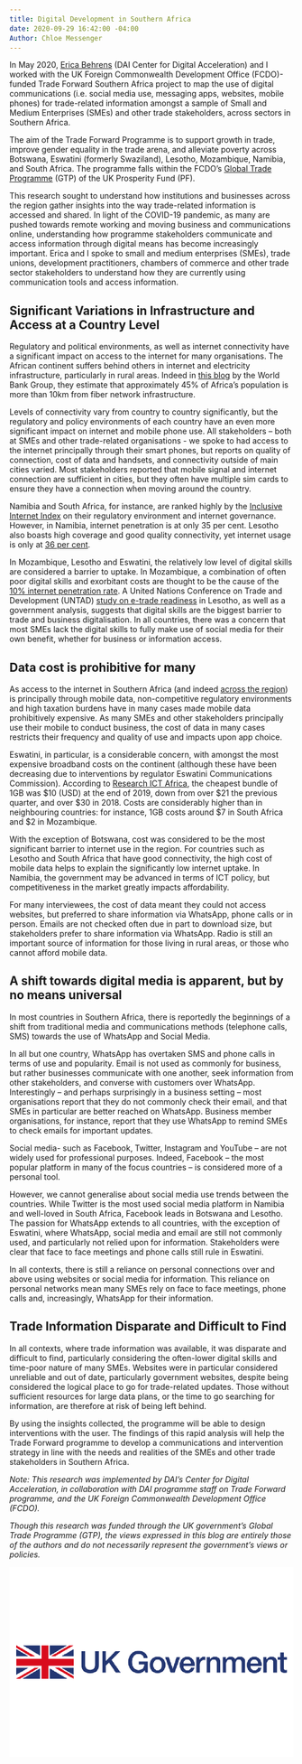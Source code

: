 ```yaml
---
title: Digital Development in Southern Africa
date: 2020-09-29 16:42:00 -04:00
Author: Chloe Messenger
---
```


In May 2020, [Erica Behrens](https://dai-global-digital.com/authors/erica-behrens/) (DAI Center for Digital Acceleration) and I worked with the UK Foreign Commonwealth Development Office (FCDO)-funded Trade Forward Southern Africa project to map the use of digital communications (i.e. social media use, messaging apps, websites, mobile phones) for trade-related information amongst a sample of Small and Medium Enterprises (SMEs) and other trade stakeholders, across sectors in Southern Africa.

The aim of the Trade Forward Programme is to support growth in trade, improve gender equality in the trade arena, and alleviate poverty across Botswana, Eswatini (formerly Swaziland), Lesotho, Mozambique, Namibia, and South Africa. The programme falls within the FCDO’s [Global Trade Programme](https://www.gov.uk/government/publications/global-trade-programme) (GTP) of the UK Prosperity Fund (PF).

This research sought to understand how institutions and businesses across the region gather insights into the way trade-related information is accessed and shared. In light of the COVID-19 pandemic, as many are pushed towards remote working and moving business and communications online, understanding how programme stakeholders communicate and access information through digital means has become increasingly important. Erica and I spoke to small and medium enterprises (SMEs), trade unions, development practitioners, chambers of commerce and other trade sector stakeholders to understand how they are currently using communication tools and access information.

## Significant Variations in Infrastructure and Access at a Country Level

Regulatory and political environments, as well as internet connectivity have a significant impact on access to the internet for many organisations. The African continent suffers behind others in internet and electricity infrastructure, particularly in rural areas. Indeed in [this blog](https://blogs.worldbank.org/digital-development/africas-connectivity-gap-can-map-tell-story) by the World Bank Group, they estimate that approximately 45% of Africa’s population is more than 10km from fiber network infrastructure.

Levels of connectivity vary from country to country significantly, but the regulatory and policy environments of each country have an even more significant impact on internet and mobile phone use. All stakeholders – both at SMEs and other trade-related organisations - we spoke to had access to the internet principally through their smart phones, but reports on quality of connection, cost of data and handsets, and connectivity outside of main cities varied. Most stakeholders reported that mobile signal and internet connection are sufficient in cities, but they often have multiple sim cards to ensure they have a connection when moving around the country.

Namibia and South Africa, for instance, are ranked highly by the [Inclusive Internet Index](https://theinclusiveinternet.eiu.com/) on their regulatory environment and internet governance. However, in Namibia, internet penetration is at only 35 per cent. Lesotho also boasts high coverage and good quality connectivity, yet internet usage is only at [36 per cent](https://unctad.org/en/PublicationsLibrary/dtlstict2019d8_en.pdf).

In Mozambique, Lesotho and Eswatini, the relatively low level of digital skills are considered a barrier to uptake. In Mozambique, a combination of often poor digital skills and exorbitant costs are thought to be the cause of the [10% internet penetration rate](https://researchictafrica.net/after-access-south-africa-state-of-ict-2017-south-africa-report_04/). A United Nations Conference on Trade and Development (UNTAD) [study on e-trade readiness](https://unctad.org/en/pages/PublicationWebflyer.aspx?publicationid=2483) in Lesotho, as well as a government analysis, suggests that digital skills are the biggest barrier to trade and business digitalisation. In all countries, there was a concern that most SMEs lack the digital skills to fully make use of social media for their own benefit, whether for business or information access.

## Data cost is prohibitive for many

As access to the internet in Southern Africa (and indeed [across the region](https://www.broadbandcommission.org/Documents/working-groups/DigitalMoonshotforAfrica_Report.pdf)) is principally through mobile data, non-competitive regulatory environments and high taxation burdens have in many cases made mobile data prohibitively expensive. As many SMEs and other stakeholders principally use their mobile to conduct business, the cost of data in many cases restricts their frequency and quality of use and impacts upon app choice.

Eswatini, in particular, is a considerable concern, with amongst the most expensive broadband costs on the continent (although these have been decreasing due to interventions by regulator Eswatini Communications Commission). According to [Research ICT Africa](https://researchictafrica.net/ramp_indices_portal/), the cheapest bundle of 1GB was $10 (USD) at the end of 2019, down from over $21 the previous quarter, and over $30 in 2018. Costs are considerably higher than in neighbouring countries: for instance, 1GB costs around $7 in South Africa and $2 in Mozambique.

With the exception of Botswana, cost was considered to be the most significant barrier to internet use in the region. For countries such as Lesotho and South Africa that have good connectivity, the high cost of mobile data helps to explain the significantly low internet uptake. In Namibia, the government may be advanced in terms of ICT policy, but competitiveness in the market greatly impacts affordability.

For many interviewees, the cost of data meant they could not access websites, but preferred to share information via WhatsApp, phone calls or in person. Emails are not checked often due in part to download size, but stakeholders prefer to share information via WhatsApp. Radio is still an important source of information for those living in rural areas, or those who cannot afford mobile data.

## A shift towards digital media is apparent, but by no means universal

In most countries in Southern Africa, there is reportedly the beginnings of a shift from traditional media and communications methods (telephone calls, SMS) towards the use of WhatsApp and Social Media.

In all but one country, WhatsApp has overtaken SMS and phone calls in terms of use and popularity. Email is not used as commonly for business, but rather businesses communicate with one another, seek information from other stakeholders, and converse with customers over WhatsApp. Interestingly – and perhaps surprisingly in a business setting – most organisations report that they do not commonly check their email, and that SMEs in particular are better reached on WhatsApp. Business member organisations, for instance, report that they use WhatsApp to remind SMEs to check emails for important updates.

Social media- such as Facebook, Twitter, Instagram and YouTube – are not widely used for professional purposes. Indeed, Facebook – the most popular platform in many of the focus countries – is considered more of a personal tool.

However, we cannot generalise about social media use trends between the countries. While Twitter is the most used social media platform in Namibia and well-loved in South Africa, Facebook leads in Botswana and Lesotho. The passion for WhatsApp extends to all countries, with the exception of Eswatini, where WhatsApp, social media and email are still not commonly used, and particularly not relied upon for information. Stakeholders were clear that face to face meetings and phone calls still rule in Eswatini.

In all contexts, there is still a reliance on personal connections over and above using websites or social media for information. This reliance on personal networks mean many SMEs rely on face to face meetings, phone calls and, increasingly, WhatsApp for their information.

## Trade Information Disparate and Difficult to Find

In all contexts, where trade information was available, it was disparate and difficult to find, particularly considering the often-lower digital skills and time-poor nature of many SMEs. Websites were in particular considered unreliable and out of date, particularly government websites, despite being considered the logical place to go for trade-related updates. Those without sufficient resources for large data plans, or the time to go searching for information, are therefore at risk of being left behind.

By using the insights collected, the programme will be able to design interventions with the user. The findings of this rapid analysis will help the Trade Forward programme to develop a communications and intervention strategy in line with the needs and realities of the SMEs and other trade stakeholders in Southern Africa.

*Note: This research was implemented by DAI’s Center for Digital Acceleration, in collaboration with DAI programme staff on Trade Forward programme, and the UK Foreign Commonwealth Development Office (FCDO).*

*Though this research was funded through the UK government’s Global Trade Programme (GTP), the views expressed in this blog are entirely those of the authors and do not necessarily represent the government’s views or policies.*

![UKGovlogo.png](/uploads/UKGovlogo.png)